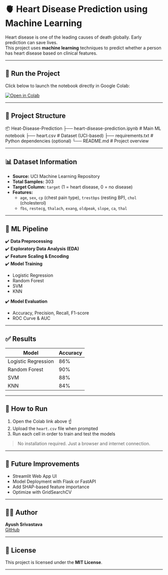 # 🫀 Heart Disease Prediction using Machine Learning

Heart disease is one of the leading causes of death globally. Early prediction can save lives.  
This project uses **machine learning** techniques to predict whether a person has heart disease based on clinical features.

---

## 🚀 Run the Project

Click below to launch the notebook directly in Google Colab:

[![Open in Colab](https://colab.research.google.com/assets/colab-badge.svg)](https://colab.research.google.com/github/Ayush546230/Heat-Disease-Prediction/blob/main/heart-disease-prediction.ipynb)

---

## 📁 Project Structure

📦 Heat-Disease-Prediction
├── heart-disease-prediction.ipynb # Main ML notebook
├── heart.csv # Dataset (UCI-based)
├── requirements.txt # Python dependencies (optional)
└── README.md # Project overview


---

## 📊 Dataset Information

- **Source:** UCI Machine Learning Repository  
- **Total Samples:** 303  
- **Target Column:** `target` (1 = heart disease, 0 = no disease)  
- **Features:**
  - `age`, `sex`, `cp` (chest pain type), `trestbps` (resting BP), `chol` (cholesterol)
  - `fbs`, `restecg`, `thalach`, `exang`, `oldpeak`, `slope`, `ca`, `thal`

---

## 🧠 ML Pipeline

✔️ **Data Preprocessing**  
✔️ **Exploratory Data Analysis (EDA)**  
✔️ **Feature Scaling & Encoding**  
✔️ **Model Training**
- Logistic Regression
- Random Forest
- SVM
- KNN

✔️ **Model Evaluation**
- Accuracy, Precision, Recall, F1-score
- ROC Curve & AUC

---

## ✅ Results

| Model              | Accuracy |
|-------------------|----------|
| Logistic Regression | 86%     |
| Random Forest       | 90%     |
| SVM                 | 88%     |
| KNN                 | 84%     |

---

## 🧪 How to Run

1. Open the Colab link above ☝️  
2. Upload the `heart.csv` file when prompted  
3. Run each cell in order to train and test the models

> No installation required. Just a browser and internet connection.

---

## 🚀 Future Improvements

- Streamlit Web App UI
- Model Deployment with Flask or FastAPI
- Add SHAP-based feature importance
- Optimize with GridSearchCV

---

## 🙋‍♂️ Author

**Ayush Srivastava**  
[GitHub](https://github.com/Ayush546230)

---

## 📄 License

This project is licensed under the **MIT License**.

---
